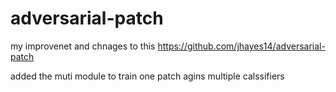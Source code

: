 # adversarial-patch
my improvenet and chnages to this https://github.com/jhayes14/adversarial-patch

added the muti module to train one patch agins multiple calssifiers